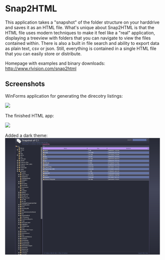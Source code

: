 # Snap2HTML
This application takes a "snapshot" of the folder structure on your harddrive and saves it as an HTML file. What's unique about Snap2HTML is that the HTML file uses modern techniques to make it feel like a "real" application, displaying a treeview with folders that you can navigate to  view the files contained within. There is also a built in file search and ability to export data as plain text, csv or json. Still, everything is  contained in a single HTML file that you can easily store or distribute.

Homepage with examples and binary downloads: http://www.rlvision.com/snap2html

## Screenshots

WinForms application for generating the direcotry listings:

<img src="http://www.rlvision.com/snap2html/screenshot.png">

The finished HTML app:

<img src="http://www.rlvision.com/snap2html/example.png">

Added a dark theme:
<img src= "https://github.com/mantered/Snap2HTML/blob/master/dark_theme_drakula.jpg">
